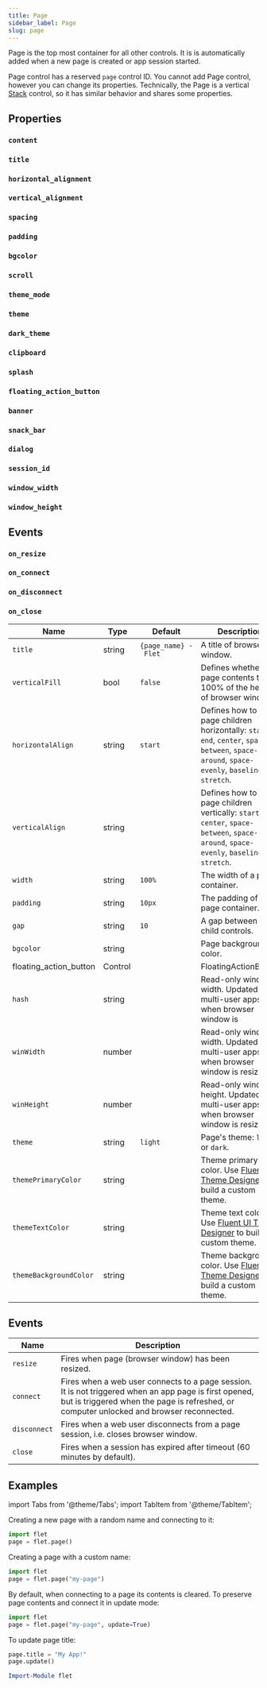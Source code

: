 ```yaml
---
title: Page
sidebar_label: Page
slug: page
---
```


Page is the top most container for all other controls.
It is is automatically added when a new page is created or app session started.

Page control has a reserved `page` control ID. You cannot add Page control, however you can change its properties. Technically, the Page is a vertical [Stack](stack) control, so it has similar behavior and shares some properties.

## Properties

### `content`

### `title`

### `horizontal_alignment`

### `vertical_alignment`

### `spacing`

### `padding`

### `bgcolor`

### `scroll`

### `theme_mode`

### `theme`

### `dark_theme`

### `clipboard`

### `splash`

### `floating_action_button`

### `banner`

### `snack_bar`

### `dialog`

### `session_id`

### `window_width`

### `window_height`

## Events

### `on_resize`

### `on_connect`

### `on_disconnect`

### `on_close`



| Name              | Type      | Default       | Description |
| ----------------- | --------- | ------------- | ----------- |
| `title`           | string    | `{page_name} - Flet`          | A title of browser window.            |
| `verticalFill`    | bool      | `false`       | Defines whether page contents takes 100% of the height of browser window.   |
| `horizontalAlign` | string    | `start`         | Defines how to align page children horizontally: `start`, `end`, `center`, `space-between`, `space-around`, `space-evenly`, `baseline` or `stretch`. |
| `verticalAlign`   | string    |               | Defines how to align page children vertically: `start`, `end`, `center`, `space-between`, `space-around`, `space-evenly`, `baseline` or `stretch`.    |
| `width`           | string    | `100%`        | The width of a page container.            |
| `padding`         | string    | `10px`        | The padding of a page container.            |
| `gap`             | string    | `10`          | A gap between page child controls.            |
| `bgcolor`         | string    |               | Page background color.            |
| floating_action_button | Control |     | FloatingActionButton | 
| `hash`            | string    |               | Read-only window's width. Updated for multi-user apps only when browser window is 
| `winWidth`        | number    |               | Read-only window's width. Updated for multi-user apps only when browser window is resized.      |
| `winHeight`       | number    |               | Read-only window's height. Updated for multi-user apps only when browser window is resized.      |
| `theme`                | string    |  `light`  | Page's theme: `light` or `dark`.  |
| `themePrimaryColor`    | string    |           | Theme primary color. Use [Fluent UI Theme Designer](https://fabricweb.z5.web.core.windows.net/pr-deploy-site/refs/heads/master/theming-designer/) to build a custom theme. |
| `themeTextColor`       | string    |           | Theme text color. Use [Fluent UI Theme Designer](https://fabricweb.z5.web.core.windows.net/pr-deploy-site/refs/heads/master/theming-designer/) to build a custom theme. |
| `themeBackgroundColor` | string    |           | Theme background color. Use [Fluent UI Theme Designer](https://fabricweb.z5.web.core.windows.net/pr-deploy-site/refs/heads/master/theming-designer/) to build a custom theme. |

## Events

| Name       | Description |
| ---------- | ----------- |
| `resize`     | Fires when page (browser window) has been resized. |
| `connect`    | Fires when a web user connects to a page session. It is not triggered when an app page is first opened, but is triggered when the page is refreshed, or computer unlocked and browser reconnected. |
| `disconnect` | Fires when a web user disconnects from a page session, i.e. closes browser window. |
| `close`      | Fires when a session has expired after timeout (60 minutes by default). |

## Examples

import Tabs from '@theme/Tabs';
import TabItem from '@theme/TabItem';

<Tabs groupId="language">
  <TabItem value="python" label="Python" default>

Creating a new page with a random name and connecting to it:

```python
import flet
page = flet.page()
```

Creating a page with a custom name:

```python
import flet
page = flet.page("my-page")
```

By default, when connecting to a page its contents is cleared. To preserve page contents and connect it in update mode:

```python
import flet
page = flet.page("my-page", update=True)
```

To update page title:

```python
page.title = "My App!"
page.update()
```

  </TabItem>
  <TabItem value="powershell" label="PowerShell">

```powershell
Import-Module flet
```

  </TabItem>
</Tabs>
